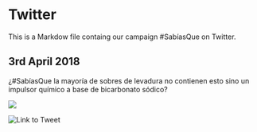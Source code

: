 # Twitter

This is a Markdow file containg our campaign #SabíasQue on Twitter.

## 3rd April 2018

¿#SabíasQue la mayoría de sobres de levadura no contienen esto sino un impulsor químico a base de bicarbonato sódico?

![](https://github.com/TheOpenBacteriaProject/Branding/blob/master/Social-Media/Twitter-Final-Campaign/bicarbonato-s%C3%B3dico.jpg?w=20&c=true)

![Link to Tweet](https://twitter.com/TheOpenBacteria/status/981203386426118144)
